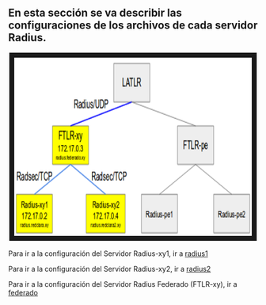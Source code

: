 ## En esta sección se va describir las configuraciones de los archivos de cada servidor Radius.

<p align="center"><img src="https://github.com/richardqa/curso-eduroam/blob/master/imagenes/eduroam2.png" alt="IMAGE ALT TEXT HERE" width="480" height="360" border="10" /></p>

Para ir a la configuración del Servidor Radius-xy1, ir a [radius1](https://github.com/richardqa/curso-eduroam/blob/master/modulos/Freeradius3.x/radius-local-1/README.md)

Para ir a la configuración del Servidor Radius-xy2, ir a [radius2](https://github.com/richardqa/curso-eduroam/blob/master/modulos/Freeradius3.x/radius-local-2/README.md)

Para ir a la configuración del Servidor Radius Federado (FTLR-xy), ir a [federado](https://github.com/richardqa/curso-eduroam/blob/master/modulos/Freeradius3.x/federado-local/README.md)
